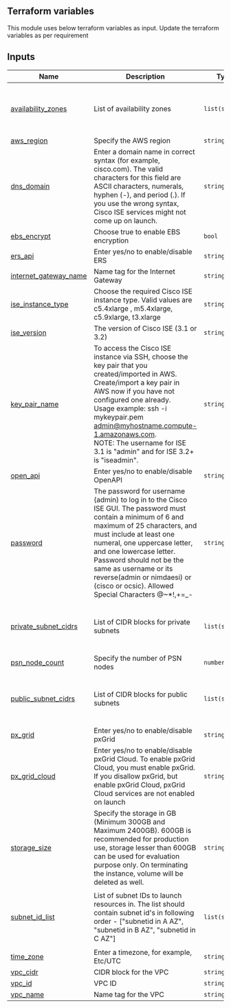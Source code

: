 <!-- BEGIN_TF_DOCS -->
## Terraform variables

This module uses below terraform variables as input. Update the terraform variables as per requirement

## Inputs

| Name | Description | Type | Default |
|------|-------------|------|---------|
| <a name="input_availability_zones"></a> [availability\_zones](#input\_availability\_zones) | List of availability zones | `list(string)` | <pre>[<br>  "us-east-1a",<br>  "us-east-1b",<br>  "us-east-1c"<br>]</pre>
| <a name="input_aws_region"></a> [aws\_region](#input\_aws\_region) | Specify the AWS region | `string` | `"us-east-1"` |
| <a name="input_dns_domain"></a> [dns\_domain](#input\_dns\_domain) | Enter a domain name in correct syntax (for example, cisco.com). The valid characters for this field are ASCII characters, numerals, hyphen (-), and period (.). If you use the wrong syntax, Cisco ISE services might not come up on launch. | `string` | `"drilldevops.in"` |
| <a name="input_ebs_encrypt"></a> [ebs\_encrypt](#input\_ebs\_encrypt) | Choose true to enable EBS encryption | `bool` | `false` | no |
| <a name="input_ers_api"></a> [ers\_api](#input\_ers\_api) | Enter yes/no to enable/disable ERS | `string` | `"yes"` |
| <a name="input_internet_gateway_name"></a> [internet\_gateway\_name](#input\_internet\_gateway\_name) | Name tag for the Internet Gateway | `string` | `"Cisco_ISE_IGW"` |
| <a name="input_ise_instance_type"></a> [ise\_instance\_type](#input\_ise\_instance\_type) | Choose the required Cisco ISE instance type. Valid values are c5.4xlarge , m5.4xlarge, c5.9xlarge, t3.xlarge | `string` | `"t3.xlarge"` |
| <a name="input_ise_version"></a> [ise\_version](#input\_ise\_version) | The version of Cisco ISE (3.1 or 3.2) | `string` | `"3.1"` |
| <a name="input_key_pair_name"></a> [key\_pair\_name](#input\_key\_pair\_name) | To access the Cisco ISE instance via SSH, choose the key pair that you created/imported in AWS.<br>Create/import a key pair in AWS now if you have not configured one already.<br>Usage example:  ssh -i mykeypair.pem admin@myhostname.compute-1.amazonaws.com.<br>NOTE: The username for ISE 3.1 is "admin" and for ISE 3.2+ is "iseadmin". | `string` | `"ise-test-nv"` |
| <a name="input_open_api"></a> [open\_api](#input\_open\_api) | Enter yes/no to enable/disable OpenAPI | `string` | `"yes"` |
| <a name="input_password"></a> [password](#input\_password) | The password for username (admin) to log in to the Cisco ISE GUI. The password must contain a minimum of 6 and maximum of 25 characters, and must include at least one numeral, one uppercase letter, and one lowercase letter. Password should not be the same as username or its reverse(admin or nimdaesi) or (cisco or ocsic). Allowed Special Characters @~*!,+=\_- | `string` | `"C!sc0Ind1@"` |
| <a name="input_private_subnet_cidrs"></a> [private\_subnet\_cidrs](#input\_private\_subnet\_cidrs) | List of CIDR blocks for private subnets | `list(string)` | <pre>[<br>  "10.0.11.0/24",<br>  "10.0.12.0/24",<br>  "10.0.13.0/24"<br>]</pre>
| <a name="input_psn_node_count"></a> [psn\_node\_count](#input\_psn\_node\_count) | Specify the number of PSN nodes | `number` | `2` |
| <a name="input_public_subnet_cidrs"></a> [public\_subnet\_cidrs](#input\_public\_subnet\_cidrs) | List of CIDR blocks for public subnets | `list(string)` | <pre>[<br>  "10.0.1.0/24",<br>  "10.0.2.0/24",<br>  "10.0.3.0/24"<br>]</pre> |
| <a name="input_px_grid"></a> [px\_grid](#input\_px\_grid) | Enter yes/no to enable/disable pxGrid | `string` | `"yes"` |
| <a name="input_px_grid_cloud"></a> [px\_grid\_cloud](#input\_px\_grid\_cloud) | Enter yes/no to enable/disable pxGrid Cloud. To enable pxGrid Cloud, you must enable pxGrid. If you disallow pxGrid, but enable pxGrid Cloud, pxGrid Cloud services are not enabled on launch | `string` | `"yes"` |
| <a name="input_storage_size"></a> [storage\_size](#input\_storage\_size) | Specify the storage in GB (Minimum 300GB and Maximum 2400GB). 600GB is recommended for production use, storage lesser than 600GB can be used for evaluation purpose only. On terminating the instance, volume will be deleted as well. | `string` | `"600"` |
| <a name="input_subnet_id_list"></a> [subnet\_id\_list](#input\_subnet\_id\_list) | List of subnet IDs to launch resources in. The list should contain subnet id's in following order - ["subnetid in A AZ", "subnetid in B AZ", "subnetid in C AZ"] | `list(string)` | <pre>[<br>  "subnet-045716712cef0ea64",<br>  "subnet-00951b7d1a25cd789",<br>  "subnet-00c1fd9e924862a07"<br>]</pre> |
| <a name="input_time_zone"></a> [time\_zone](#input\_time\_zone) | Enter a timezone, for example, Etc/UTC | `string` | `"UTC"` | 
| <a name="input_vpc_cidr"></a> [vpc\_cidr](#input\_vpc\_cidr) | CIDR block for the VPC | `string` | `"10.0.0.0/16"` |
| <a name="input_vpc_id"></a> [vpc\_id](#input\_vpc\_id) | VPC ID | `string` | `"vpc-057efe0e8a68a3b55"` |
| <a name="input_vpc_name"></a> [vpc\_name](#input\_vpc\_name) | Name tag for the VPC | `string` | `"cisco_ise"` |

<!-- END_TF_DOCS -->